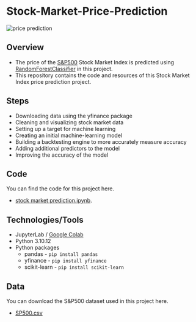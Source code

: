 # Stock-Market-Price-Prediction

![price prediction](https://github.com/LasithaAmarasinghe/Stock-Market-Price-Prediction/assets/106037441/66fe4a0f-77ea-4ea6-8abe-03c291050c4f)


## Overview

* The price of the [S&P500](https://www.investing.com/indices/us-spx-500) Stock Market Index is predicted using [RandomForestClassifier](https://scikit-learn.org/stable/modules/generated/sklearn.ensemble.RandomForestClassifier.html) in this project.
* This repository contains the code and resources of this Stock Market Index price prediction project.

## Steps

* Downloading data using the yfinance package
* Cleaning and visualizing stock market data
* Setting up a target for machine learning
* Creating an initial machine-learning model 
* Building a backtesting engine to more accurately measure accuracy
* Adding additional predictors to the model
* Improving the accuracy of the model

## Code

You can find the code for this project here.
* [stock market prediction.ipynb](https://github.com/LasithaAmarasinghe/Stock-Market-Price-Prediction/blob/main/stock%20market%20prediction.ipynb).

## Technologies/Tools

* JupyterLab / [Google Colab](https://colab.research.google.com/)
* Python 3.10.12
* Python packages
    * pandas - `pip install pandas`
    * yfinance - `pip install yfinance`
    * scikit-learn - `pip install scikit-learn`

## Data

You can download the S&P500 dataset used in this project here.
* [SP500.csv](https://github.com/LasithaAmarasinghe/Stock-Market-Price-Prediction/blob/main/sp500.csv)

